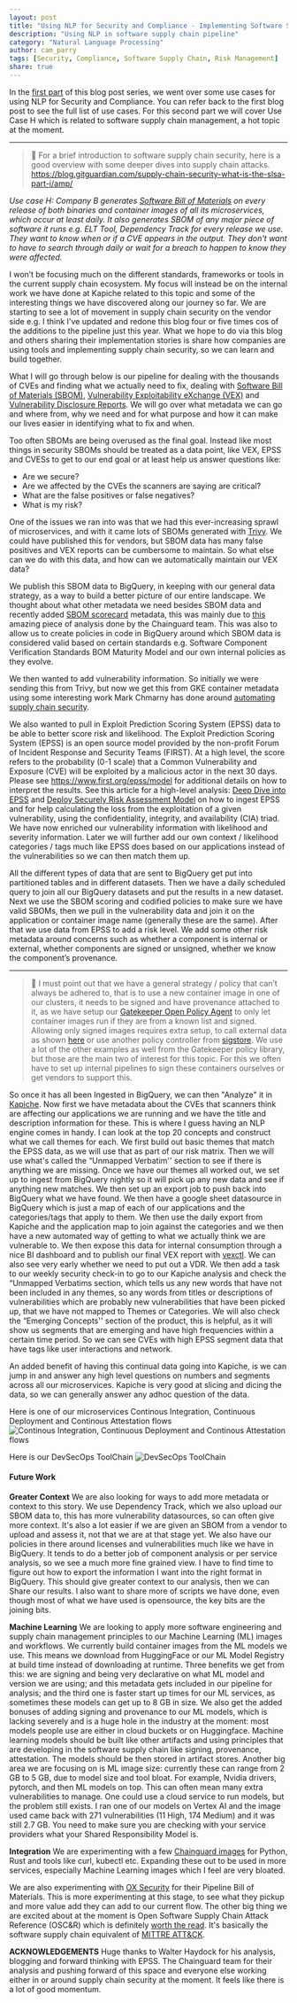 ```yaml
---
layout: post
title: "Using NLP for Security and Compliance - Implementing Software Supply Chain"
description: "Using NLP in software supply chain pipeline"
category: "Natural Language Processing"
author: cam_parry
tags: [Security, Compliance, Software Supply Chain, Risk Management]
share: true
---
```



In the [first part](https://engineering.kapiche.com/natural%20language%20processing/using-nlp-for-compliance/) of this blog post series, we went over some use cases for using NLP for Security and Compliance. You can refer back to the first blog post to see the full list of use cases.
For this second part we will cover Use Case H which is related to software supply chain management, a hot topic at the moment.

---

> 📝 For a brief introduction to software supply chain security, here is a good overview with some deeper dives into supply chain attacks.
https://blog.gitguardian.com/supply-chain-security-what-is-the-slsa-part-i/amp/


*Use case H: Company B generates [Software Bill of Materials](https://www.cisa.gov/sbom) on every release of both binaries and container images of all its microservices, which occur at least daily. It also generates SBOM of any major piece of software it runs e.g. ELT Tool, Dependency Track for every release we use. They want to know when or if a CVE appears in the output. They don't want to have to search through daily or wait for a breach to happen to know they were affected.*

I won’t be focusing much on the different standards, frameworks or tools in the current supply chain ecosystem. My focus will instead be on the internal work we have done at Kapiche related to this topic and some of the interesting things we have discovered along our journey so far. We are starting to see a lot of movement in supply chain security on the vendor side e.g. I think I've updated and redone this blog four or five times cos of the additions to the pipeline just this year. What we hope to do via this blog and others sharing their implementation stories is share how companies are using tools and implementing supply chain security, so we can learn and build together.

What I will go through below is our pipeline for dealing with the thousands of CVEs and finding what we actually need to fix, dealing with [Software Bill of Materials (SBOM)](https://www.cisa.gov/sbom), [Vulnerability Exploitability eXchange (VEX)](https://cyclonedx.org/capabilities/vex/) and [Vulnerability Disclosure Reports](https://cyclonedx.org/capabilities/vdr/). We will go over what metadata we can go and where from, why we need and for what purpose and how it can make our lives easier in identifying what to fix and when.

Too often SBOMs are being overused as the final goal. Instead like most things in security SBOMs should be treated as a data point, like VEX, EPSS and CVESs to get to our end goal or at least help us answer questions like:
- Are we secure?
- Are we affected by the CVEs the scanners are saying are critical?
- What are the false positives or false negatives?
- What is my risk? 

One of the issues we ran into was that we had this ever-increasing sprawl of microservices, and with it came lots of SBOMs generated with [Trivy](https://github.com/aquasecurity/trivy). We could have published this for vendors, but SBOM data has many false positives and VEX reports can be cumbersome to maintain. So what else can we do with this data, and how can we automatically maintain our VEX data?

We publish this SBOM data to BigQuery, in keeping with our general data strategy, as a way to build a better picture of our entire landscape. We thought about what other metadata we need besides SBOM data and recently added [SBOM scorecard](https://github.com/eBay/sbom-scorecard) metadata, this was mainly due to [this](https://www.chainguard.dev/unchained/are-sboms-good-enough-for-government-work) amazing piece of analysis done by the Chainguard team. This was also to allow us to create policies in code in BigQuery around which SBOM data is considered valid based on certain standards e.g. Software Component Verification Standards BOM Maturity Model and our own internal policies as they evolve.

We then wanted to add vulnerability information. So initially we were sending this from Trivy, but now we get this from GKE container metadata using some interesting work Mark Chmarny has done around [automating supply chain security](https://blog.chmarny.com/posts/automating-software-supply-chain-security).

We also wanted to pull in Exploit Prediction Scoring System (EPSS) data to be able to better score risk and likelihood. The Exploit Prediction Scoring System (EPSS) is an open source model provided by the non-profit Forum of Incident Response and Security Teams (FIRST). At a high level, the score refers to the probability (0-1 scale) that a Common Vulnerability and Exposure (CVE) will be exploited by a malicious actor in the next 30 days. Please see https://www.first.org/epss/model for additional details on how to interpret the results. See this article for a high-level analysis: [Deep Dive into EPSS](https://haydock.substack.com/p/deep-dive-into-the-epss) and [Deploy Securely Risk Assessment Model](https://github.com/Deploying-Securely/DSRAM) on how to ingest EPSS and for help calculating the loss from the exploitation of a given vulnerability, using the confidentiality, integrity, and availability (CIA) triad. We have now enriched our vulnerability information with likelihood and severity information. Later we will further add our own context / likelihood categories / tags much like EPSS does based on our applications instead of the vulnerabilities so we can then match them up.
 
All the different types of data that are sent to BigQuery get put into partitioned tables and in different datasets. Then we have a daily scheduled query to join all our BigQuery datasets and put the results in a new dataset. Next we use the SBOM scoring and codified policies to make sure we have valid SBOMs, then we pull in the vulnerability data and join it on the application or container image name (generally these are the same). After that we use data from EPSS to add a risk level. We add some other risk metadata around concerns such as whether a component is internal or external, whether components are signed or unsigned, whether we know the component’s provenance. 

---

> 📝 I must point out that we have a general strategy / policy that can’t always be adhered to, that is to use a new container image in one of our clusters, it needs to be signed and have provenance attached to it, as we have setup our [Gatekeeper Open Policy Agent](https://open-policy-agent.github.io/gatekeeper/website/docs/howto/) to only let container images run if they are from a known list and signed. Allowing only signed images requires extra setup, to call external data as shown [here](https://www.justinpolidori.it/posts/20220116_sign_images_with_cosign_and_verify_with_gatekeeper/) or use another policy controller from [sigstore](https://docs.sigstore.dev/policy-controller/overview/). We use a lot of the other examples as well from the Gatekeeper policy library, but those are the main two of interest for this topic. For this we often have to set up internal pipelines to sign these containers ourselves or get vendors to support this.


So once it has all been Ingested in BigQuery, we can then "Analyze" it in [Kapiche](https://www.kapiche.com). Now first we have metadata about the CVEs that scanners think are affecting our applications we are running and we have the title and description information for these. This is where I guess having an NLP engine comes in handy. I can look at the top 20 concepts and construct what we call themes for each. We first build out basic themes that match the EPSS data, as we will use that as part of our risk matrix. Then we will use what's called the “Unmapped Verbatim'' section to see if there is anything we are missing. Once we have our themes all worked out, we set up to ingest from BigQuery nightly so it will pick up any new data and see if anything new matches. We then set up an export job to push back into BigQuery what we have found. We then have a google sheet datasource in BigQuery which is just a map of each of our applications and the categories/tags that apply to them. We then use  the daily export from Kapiche and the application map to join against the categories and we then have a new automated way of getting to what we actually think we are vulnerable to. We then expose this data for internal consumption through a nice BI dashboard and to publish our final VEX report with [vexctl](https://www.chainguard.dev/unchained/putting-vex-to-work). We can also see very early whether we need to put out a VDR. We then add a task to our weekly security check-in to go to our Kapiche analysis and check the “Unmapped Verbatims section, which tells us any new words that have not been included in any themes, so any words from titles or descriptions of vulnerabilities which are probably new vulnerabilities that have been picked up, that we have not mapped to Themes or Categories. We will also check the “Emerging Concepts'' section of the product, this is helpful, as it will show us segments that are emerging and have high frequencies within a certain time period. So we can see CVEs with high EPSS segment data that have tags like user interactions and network. 

An added benefit of having this continual data going into Kapiche, is we can jump in and answer any high level questions on numbers and segments across all our microservices. Kapiche is very good at slicing and dicing the data, so we can generally answer any adhoc question of the data. 

Here is one of our microservices Continous Integration, Continuous Deployment and Continous Attestation flows ![Continous Integration, Continuous Deployment and Continous Attestation flows](/images/CI-SBOM-Analysis.png)


Here is our DevSecOps ToolChain ![DevSecOps ToolChain](/images/DevSecOps-Toolchain.jpg)



#### Future Work

**Greater Context**
We are also looking for ways to add more metadata or context to this story. We use Dependency Track, which we also upload our SBOM data to, this has more vulnerability datasources, so can often give more context. It's also a lot easier if we are given an SBOM from a vendor to upload and assess it, not that we are at that stage yet. We also have our policies in there around licenses and vulnerabilities much like we have in BigQuery. It tends to do a better job of component analysis or per service analysis, so we see a much more fine grained view. I have to find time to figure out how to export the information I want into the right format in BigQuery. This should give greater context to our analysis, then we can Share our results. I also want to share more of scripts we have done, even though most of what we have used is opensource, the key bits are the joining bits.

**Machine Learning**
We are looking to apply more software engineering and supply chain management principles to our Machine Learning (ML) images and workflows. We currently build container images from the ML models we use. This means we download from HuggingFace or our ML Model Registry at build time instead of downloading at runtime. Three benefits we get from this: we are signing and being very declarative on what ML model and version we are using; and this metadata gets included in our pipeline for analysis; and the third one is faster start up times for our ML services, as sometimes these models can get up to 8 GB in size. We also get the added bonuses of adding signing and provenance to our ML models, which is lacking severely and is a huge hole in the industry at the moment: most models people use are either in cloud buckets or on Huggingface. Machine learning models should be built like other artifacts and using principles that are developing in the software supply chain like signing, provenance, attestation. The models should be then stored in artifact stores.
Another big area we are focusing on is ML image size: currently these can range from 2 GB to 5 GB, due to model size and tool bloat. For example, Nvidia drivers, pytorch, and then ML models on top. This can often mean many extra vulnerabilities to manage. One could use a cloud service to run models, but the problem still exists. I ran one of our models on Vertex AI and the image used came back with 271 vulnerabilities (11 High, 174 Medium) and it was still 2.7 GB. You need to make sure you are checking with your service providers what your Shared Responsibility Model is.


**Integration**
We are experimenting with a few [Chainguard images](https://edu.chainguard.dev/chainguard/chainguard-images/) for Python, Rust and tools like curl, kubectl etc. Expanding these out to be used in more services, especially Machine Learning images which I feel are very bloated.

We are also experimenting with [OX Security](https://www.ox.security/) for their Pipeline Bill of Materials. This is more experimenting at this stage, to see what they pickup and more value add they can add to our current flow. The other big thing we are excited about at the moment is Open Software Supply Chain Attack Reference (OSC&R) which is definitely [worth the read](https://pbom.dev). It's basically the software supply chain equivalent of [MITTRE ATT&CK](https://attack.mitre.org/). 


**ACKNOWLEDGEMENTS**
Huge thanks to Walter Haydock for his analysis, blogging and forward thinking with EPSS. The Chainguard team for their analysis and pushing forward of this space and everyone else working either in or around supply chain security at the moment. It feels like there is a lot of good momentum.

